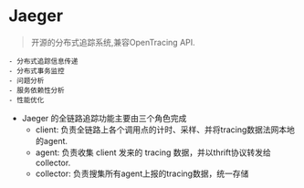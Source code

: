 # Jaeger
> 开源的分布式追踪系统,兼容OpenTracing API.

    - 分布式追踪信息传递
    - 分布式事务监控
    - 问题分析
    - 服务依赖性分析
    - 性能优化

* Jaeger 的全链路追踪功能主要由三个角色完成
    - client: 负责全链路上各个调用点的计时、采样、并将tracing数据法网本地的agent.
    - agent: 负责收集 client 发来的 tracing 数据，并以thrift协议转发给collector.
    - collector: 负责搜集所有agent上报的tracing数据，统一存储